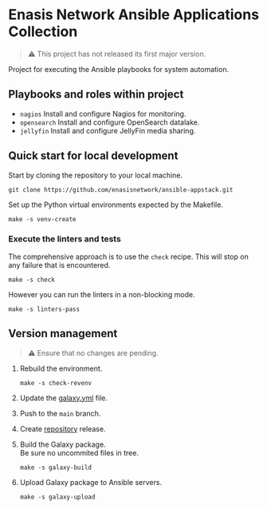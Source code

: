 # Enasis Network Ansible Applications Collection

> :warning: This project has not released its first major version.

Project for executing the Ansible playbooks for system automation.

## Playbooks and roles within project
- `nagios` Install and configure Nagios for monitoring.
- `opensearch` Install and configure OpenSearch datalake.
- `jellyfin` Install and configure JellyFin media sharing.

## Quick start for local development
Start by cloning the repository to your local machine.
```
git clone https://github.com/enasisnetwork/ansible-appstack.git
```
Set up the Python virtual environments expected by the Makefile.
```
make -s venv-create
```

### Execute the linters and tests
The comprehensive approach is to use the `check` recipe. This will stop on
any failure that is encountered.
```
make -s check
```
However you can run the linters in a non-blocking mode.
```
make -s linters-pass
```

## Version management
> :warning: Ensure that no changes are pending.

1. Rebuild the environment.
   ```
   make -s check-revenv
   ```

1. Update the [galaxy.yml](galaxy.yml) file.

1. Push to the `main` branch.

1. Create [repository](https://github.com/enasisnetwork/ansible-appstack) release.

1. Build the Galaxy package.<br>Be sure no uncommited files in tree.
   ```
   make -s galaxy-build
   ```

1. Upload Galaxy package to Ansible servers.
   ```
   make -s galaxy-upload
   ```

